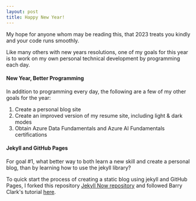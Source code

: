 ```yaml
---
layout: post
title: Happy New Year!
---
```


My hope for anyone whom may be reading this, that 2023 treats you kindly and your code runs smoothly.

Like many others with new years resolutions, one of my goals for this year is to work on my own personal technical development by programming each day.

#### New Year, Better Programming
In addition to programming every day, the following are a few of my other goals for the year:
1. Create a personal blog site
2. Create an improved version of my resume site, including light & dark modes
3. Obtain Azure Data Fundamentals and Azure AI Fundamentals certifications

#### Jekyll and GitHub Pages
For goal #1, what better way to both learn a new skill and create a personal blog, than by learning how to use the jekyll library? 

To quick start the process of creating a static blog using jekyll and GitHub Pages, I forked this repository [Jekyll Now repository](https://github.com/barryclark/jekyll-now) and followed Barry Clark's tutorial [here](https://www.smashingmagazine.com/2014/08/build-blog-jekyll-github-pages/).

